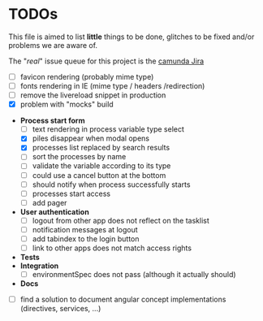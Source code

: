 # TODOs

This file is aimed to list __little__ things to be done, glitches to be fixed
and/or problems we are aware of.

The "_real_" issue queue for this project is the
[camunda Jira](https://app.camunda.com/jira/issues/?jql=project%20%3D%20CAM%20AND%20resolution%20%3D%20Unresolved%20AND%20fixVersion%20%3D%20%227.2.0%22%20AND%20component%20%3D%20tasklist%20AND%20text%20~%20%22tasklist%22%20ORDER%20BY%20assignee%20ASC%2C%20priority%20DESC)


 - [ ] favicon rendering (probably mime type)
 - [ ] fonts rendering in IE (mime type / headers /redirection)
 - [ ] remove the livereload snippet in production
 - [x] problem with "mocks" build
 - __Process start form__
   - [ ] text rendering in process variable type select
   - [x] piles disappear when modal opens
   - [x] processes list replaced by search results
   - [ ] sort the processes by name
   - [ ] validate the variable according to its type
   - [ ] could use a cancel button at the bottom
   - [ ] should notify when process successfully starts
   - [ ] processes start access
   - [ ] add pager
 - __User authentication__
   - [ ] logout from other app does not reflect on the tasklist
   - [ ] notification messages at logout
   - [ ] add tabindex to the login button
   - [ ] link to other apps does not match access rights
 - __Tests__
  - __Integration__
    - [ ] environmentSpec does not pass (although it actually should)
 - __Docs__
  - [ ] find a solution to document angular concept implementations (directives, services, ...)
